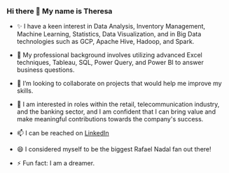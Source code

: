 ### Hi there 👋 My name is Theresa

- ✨ I have a keen interest in Data Analysis, Inventory Management, Machine Learning, Statistics, Data Visualization, and in Big Data technologies such as GCP, Apache Hive, Hadoop, and Spark.

- 🔭 My professional background involves utilizing advanced Excel techniques, Tableau, SQL, Power Query, and Power BI to answer business questions.

- 👯 I’m looking to collaborate on projects that would help me improve my skills.

- 🤔 I am interested in roles within the retail, telecommunication industry, and the banking sector, and I am confident that I can bring value and make meaningful contributions towards the company's success.

- 📫 I can be reached on [LinkedIn](https://www.linkedin.com/in/theresa-ojo-39769313b) 

- 😄 I considered myself to be the biggest Rafael Nadal fan out there!

- ⚡ Fun fact: I am a dreamer.
